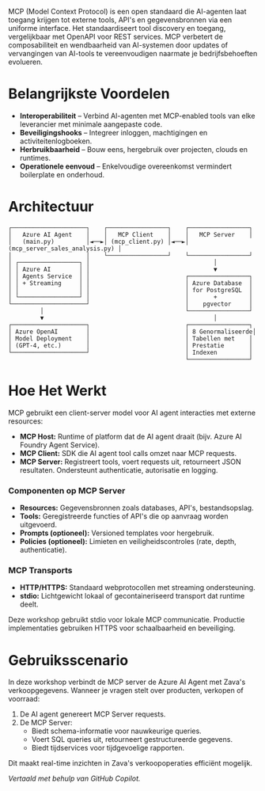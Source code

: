 MCP (Model Context Protocol) is een open standaard die AI-agenten laat toegang krijgen tot externe tools, API's en gegevensbronnen via een uniforme interface. Het standaardiseert tool discovery en toegang, vergelijkbaar met OpenAPI voor REST services. MCP verbetert de composabiliteit en wendbaarheid van AI-systemen door updates of vervangingen van AI-tools te vereenvoudigen naarmate je bedrijfsbehoeften evolueren.

# Belangrijkste Voordelen

- **Interoperabiliteit** – Verbind AI-agenten met MCP-enabled tools van elke leverancier met minimale aangepaste code.
- **Beveiligingshooks** – Integreer inloggen, machtigingen en activiteitenlogboeken.
- **Herbruikbaarheid** – Bouw eens, hergebruik over projecten, clouds en runtimes.
- **Operationele eenvoud** – Enkelvoudige overeenkomst vermindert boilerplate en onderhoud.

# Architectuur

```
┌─────────────────────┐    ┌─────────────────┐    ┌─────────────────┐
│   Azure AI Agent    │    │   MCP Client    │    │   MCP Server    │
│   (main.py)         │◄──►│ (mcp_client.py) │◄──►│ (mcp_server_sales_analysis.py) │
│                     │    └─────────────────┘    └─────────────────┘
│ ┌─────────────────┐ │                                   │
│ │ Azure AI        │ │                                   ▼
│ │ Agents Service  │ │                           ┌─────────────────┐
│ │ + Streaming     │ │                           │ Azure Database  │
│ │                 │ │                           │ for PostgreSQL  │
│ └─────────────────┘ │                           │       +         │
└─────────────────────┘                           │    pgvector     │
         │                                        └─────────────────┘
         ▼                                                │
┌─────────────────────┐                           ┌─────────────────┐
│ Azure OpenAI        │                           │ 8 Genormaliseerde│
│ Model Deployment    │                           │ Tabellen met    │
│ (GPT-4, etc.)       │                           │ Prestatie       │
└─────────────────────┘                           │ Indexen         │
                                                  └─────────────────┘
```

# Hoe Het Werkt

MCP gebruikt een client-server model voor AI agent interacties met externe resources:

- **MCP Host:** Runtime of platform dat de AI agent draait (bijv. Azure AI Foundry Agent Service).
- **MCP Client:** SDK die AI agent tool calls omzet naar MCP requests.
- **MCP Server:** Registreert tools, voert requests uit, retourneert JSON resultaten. Ondersteunt authenticatie, autorisatie en logging.

### Componenten op MCP Server

- **Resources:** Gegevensbronnen zoals databases, API's, bestandsopslag.
- **Tools:** Geregistreerde functies of API's die op aanvraag worden uitgevoerd.
- **Prompts (optioneel):** Versioned templates voor hergebruik.
- **Policies (optioneel):** Limieten en veiligheidscontroles (rate, depth, authenticatie).

### MCP Transports

- **HTTP/HTTPS:** Standaard webprotocollen met streaming ondersteuning.
- **stdio:** Lichtgewicht lokaal of gecontaineriseerd transport dat runtime deelt.

Deze workshop gebruikt stdio voor lokale MCP communicatie. Productie implementaties gebruiken HTTPS voor schaalbaarheid en beveiliging.

# Gebruiksscenario

In deze workshop verbindt de MCP server de Azure AI Agent met Zava's verkoopgegevens. Wanneer je vragen stelt over producten, verkopen of voorraad:

1. De AI agent genereert MCP Server requests.
2. De MCP Server:
    - Biedt schema-informatie voor nauwkeurige queries.
    - Voert SQL queries uit, retourneert gestructureerde gegevens.
    - Biedt tijdservices voor tijdgevoelige rapporten.

Dit maakt real-time inzichten in Zava's verkoopoperaties efficiënt mogelijk.

*Vertaald met behulp van GitHub Copilot.*
